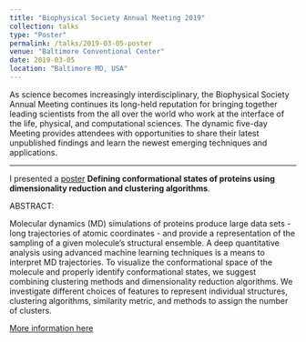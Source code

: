 ```yaml
---
title: "Biophysical Society Annual Meeting 2019"
collection: talks
type: "Poster"
permalink: /talks/2019-03-05-poster
venue: "Baltimore Conventional Center"
date: 2019-03-05
location: "Baltimore MD, USA"
---
```


As science becomes increasingly interdisciplinary, the Biophysical Society Annual Meeting continues its long-held reputation for bringing together leading scientists from the all over the world who work at the interface of the life, physical, and computational sciences. The dynamic five-day Meeting provides attendees with opportunities to share their latest unpublished findings and learn the newest emerging techniques and applications.

---

I presented a [poster](https://www.cell.com/biophysj/pdf/S0006-3495(18)32829-7.pdf) **Defining conformational states of proteins using dimensionality reduction and clustering algorithms**.

ABSTRACT: 

Molecular dynamics (MD) simulations of proteins produce large data sets - long trajectories of atomic coordinates - and provide a representation of the sampling of a given molecule’s structural ensemble. A deep quantitative analysis using advanced machine learning techniques is a means to interpret MD trajectories. To visualize the conformational space of the molecule and properly identify conformational states, we suggest combining clustering methods and dimensionality reduction algorithms. We investigate different choices of features to represent individual structures, clustering algorithms, similarity metric, and methods to assign the number of clusters.

[More information here](https://www.biophysics.org/2019meeting/#/)

